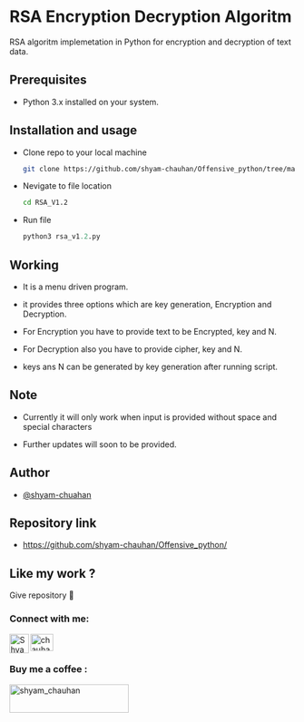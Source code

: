 
# RSA Encryption Decryption Algoritm

RSA algoritm implemetation in Python for encryption and decryption of text data.


## Prerequisites 
- Python 3.x installed on your system.

## Installation and usage 

- Clone repo to your local machine
  ```bash
  git clone https://github.com/shyam-chauhan/Offensive_python/tree/main/RSA_encryption_decryption/RSA_V1.2
  ```
- Nevigate to file location
  ```bash
  cd RSA_V1.2
  ```
- Run file
  ```python
  python3 rsa_v1.2.py
  ```

    
## Working

- It is a menu driven program.

- it provides three options which are key generation, Encryption and Decryption.

- For Encryption you have to provide text to be Encrypted, key and N.

- For Decryption also you have to provide cipher, key and N.

- keys ans N can be generated by key generation after running script.

## Note

- Currently it will only work when input is provided without space and special characters

- Further updates will soon to be provided.

## Author

- [@shyam-chuahan](https://github.com/shyam-chauhan)


## Repository link
- https://github.com/shyam-chauhan/Offensive_python/
## Like my work ?

Give repository 🌟

<h3 align="left">Connect with me:</h3>
<p align="left">
<a href="https://linkedin.com/in/chauhan-shyam009" target="blank"><img align="center" src="https://raw.githubusercontent.com/rahuldkjain/github-profile-readme-generator/master/src/images/icons/Social/linked-in-alt.svg" alt="chauhan-shyam009" height="30" width="40" /></a>
<a href="https://t.me/chauhan_shyam">
    <img align="left" alt="Shyam chauhan Telegram" width="34px" src="https://raw.githubusercontent.com/gauravghongde/social-icons/master/SVG/Color/Telegram.svg" />
</a>
</p>

<h3 align="left">Buy me a coffee :</h3>
<p><a href="https://www.buymeacoffee.com/shyam_chauhan"> <img align="left" src="https://cdn.buymeacoffee.com/buttons/v2/default-yellow.png" height="50" width="210" alt="shyam_chauhan" /></a></p><br><br><br>
